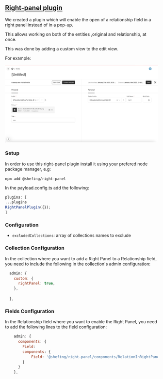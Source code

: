 ## [Right-panel plugin](./src/index.ts)

We created a plugin which will enable the open of a relationship field in a right panel instead of in a pop-up.

This allows working on both of the entities ,original and relationship, at once.

This was done by adding a custom view to the edit view.

For example:

![img1.png](./images/img1.png)

### Setup

In order to use this right-panel plugin install it using your prefered node package manager, e.g:

`npm add @shefing/right-panel`

In the payload.config.ts add the following:

```javascript
plugins: [
...plugins
RightPanelPlugin({});
]
```

### Configuration

- `excludedCollections`: array of collections names to exclude

### Collection Configuration

In the collection where you want to add a Right Panel to a Relationship field, you need to include the following in the collection's admin configuration:

```javascript
  admin: {
    custom: {
      rightPanel: true,
    },

  },
```

### Fields Configuration

In the Relationship field where you want to enable the Right Panel, you need to add the following lines to the field configuration:

```javascript
    admin: {
      components: {
        Field:
        components: {
            Field: '@shefing/right-panel/components/RelationInRightPanelField'
        }
      }
    },
```
